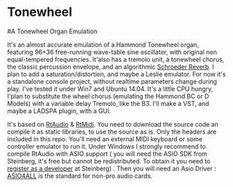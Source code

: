 # Tonewheel

#A Tonewheel Organ Emulation

It's an almost accurate emulation of a Hammond Tonewheel organ, featuring 96+36 free-running wave-table sine oscillator, with original non equal-tempered frequencies. 
It'also has a tremolo unit, a tonewheel chorus, the classic percussion envelope, and an algorithmic [Schroeder Reverb](https://ccrma.stanford.edu/~jos/pasp/). I plan to add a saturation/distortion, and maybe a Leslie emulator. 
For now it's a standalone console project, without realtime parameters change during play.
I've tested it under Win7 and Ubuntu 14.04. It's a little CPU hungry, I'plan to substitute the wheel chorus (emulating the Hammond BC or D Models) with a variable delay Tremolo, like the B3. I'll make a VST, and maybe a LADSPA plugin, with a GUI. 

It's based on [RtAudio](http://www.music.mcgill.ca/~gary/rtaudio/) & [RtMidi](http://music.mcgill.ca/~gary/rtmidi/). You need to download the source code an compile it as static libraries, to use the source as is. Only the headers are included in this repo. You'll need an external MIDI keyboard or some controller emulator to run it. Under Windows I strongly recommend to compile RtAudio with ASIO support ( you will need the ASIO SDK from Steinberg, it's free but cannot be redistributed. To obtain it you need to [register as a developer](http://www.steinberg.net/en/company/developers.html) at Steinberg) . Then you will need an Asio Driver : [ASIO4ALL](http://www.asio4all.com/) is the standard for non-pro audio cards. 


